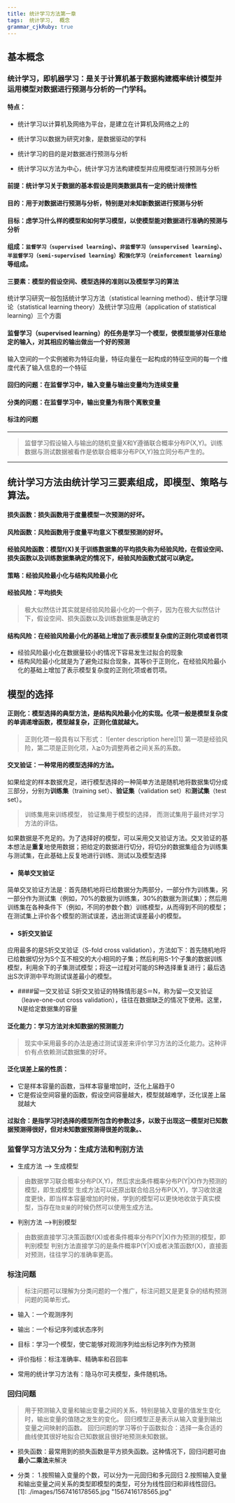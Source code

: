 ```yaml
---
title: 统计学习方法第一章
tags:  统计学习,  概念
grammar_cjkRuby: true
---
```

## 基本概念

### **统计学习**，即机器学习：是关于计算机基于数据构建概率统计模型并运用模型对数据进行预测与分析的一门学科。
#### 特点：
* 统计学习以计算机及网络为平台，是建立在计算机及网络之上的

* 统计学习以数据为研究对象，是数据驱动的学科

* 统计学习的目的是对数据进行预测与分析

* 统计学习以方法为中心，统计学习方法构建模型并应用模型进行预测与分析
#### 前提：统计学习关于数据的基本假设是同类数据具有一定的统计规律性
#### 目的：用于对数据进行预测与分析，特别是对未知新数据进行预测与分析
#### 目标：虑学习什么样的模型和如何学习模型，以使模型能对数据进行准确的预测与分析
#### 组成：`监督学习（supervised learning）`、`非监督学习（unsupervised learning）`、`半监督学习（semi-supervised learning）`和`强化学习（reinforcement learning）`等组成。
#### 三要素：模型的假设空间、模型选择的准则以及模型学习的算法
统计学习研究一般包括统计学习方法（statistical learning method）、统计学习理论（statistical learning theory）及统计学习应用（application of statistical learning）三个方面

#### 监督学习（supervised learning）的任务是学习一个模型，使模型能够对任意给定的输入，对其相应的输出做出一个好的预测
输入空间的一个实例被称为特征向量，特征向量在一起构成的特征空间的每一个维度代表了输入信息的一个特征

#### 回归的问题：在监督学习中，输入变量与输出变量均为连续变量
#### 分类的问题：在监督学习中，输出变量为有限个离散变量
#### 标注的问题
***

> 监督学习假设输入与输出的随机变量X和Y遵循联合概率分布P(X,Y)。训练数据与测试数据被看作是依联合概率分布P(X,Y)独立同分布产生的。

***

## 统计学习方法由统计学习三要素组成，即**模型**、**策略**与**算法**。


#### 损失函数：损失函数用于度量模型一次预测的好坏。
#### 风险函数：风险函数用于度量平均意义下模型预测的好坏。

#### 经验风险函数：模型f(X)关于训练数据集的平均损失称为经验风险，在假设空间、损失函数以及训练数据集确定的情况下，经验风险函数式就可以确定。
#### 策略：经验风险最小化与结构风险最小化

#### 经验风险：平均损失

> 极大似然估计其实就是经验风险最小化的一个例子，因为在极大似然估计下，假设空间、损失函数以及训练数据集是确定的

#### 结构风险：在经验风险最小化的基础上增加了表示模型复杂度的正则化项或者罚项

* 经验风险最小化在数据量较小的情况下容易发生过拟合的现象
* 结构风险最小化就是为了避免过拟合现象，其等价于正则化，在经验风险最小化的基础上增加了表示模型复杂度的正则化项或者罚项。

## 模型的选择

#### 正则化：模型选择的典型方法，是结构风险最小化的实现。化项一般是模型复杂度的单调递增函数，模型越复杂，正则化值就越大。

>正则化项一般具有以下形式：
>![enter description here][1]
>第一项是经验风险，第二项是正则化项，λ≧0为调整两者之间关系的系数。


#### 交叉验证：一种常用的模型选择的方法。
如果给定的样本数据充足，进行模型选择的一种简单方法是随机地将数据集切分成三部分，分别为**训练集**（training set）、**验证集**（validation set）和**测试集**（test set）。

> 训练集用来训练模型，
> 验证集用于模型的选择，
> 而测试集用于最终对学习方法的评估。

如果数据是不充足的。为了选择好的模型，可以采用交叉验证方法。交叉验证的基本想法是**重复**地使用数据；把给定的数据进行切分，将切分的数据集组合为训练集与测试集，在此基础上反复地进行训练、测试以及模型选择

* #### 简单交叉验证
简单交叉验证方法是：首先随机地将已给数据分为两部分，一部分作为训练集，另一部分作为测试集（例如，70%的数据为训练集，30%的数据为测试集）；然后用训练集在各种条件下（例如，不同的参数个数）训练模型，从而得到不同的模型；在测试集上评价各个模型的测试误差，选出测试误差最小的模型。
* #### S折交叉验证
应用最多的是S折交叉验证（S-fold cross validation），方法如下：首先随机地将已给数据切分为S个互不相交的大小相同的子集；然后利用S-1个子集的数据训练模型，利用余下的子集测试模型；将这一过程对可能的S种选择重复进行；最后选出S次评测中平均测试误差最小的模型。
* ####留一交叉验证
S折交叉验证的特殊情形是S＝N，称为留一交叉验证（leave-one-out cross validation），往往在数据缺乏的情况下使用。这里，N是给定数据集的容量

#### 泛化能力：学习方法对未知数据的预测能力
>现实中采用最多的办法是通过测试误差来评价学习方法的泛化能力。这种评价有点依赖测试数据集的好坏。

#### 泛化误差上届的性质：
* 它是样本容量的函数，当样本容量增加时，泛化上届趋于0
* 它是假设空间容量的函数，假设空间容量越大，模型就越难学，泛化误差上届就越大


#### 过拟合：是指学习时选择的模型所包含的参数过多，以致于出现这一模型对已知数据预测得很好，但对未知数据预测得很差的现象。、



### 监督学习方法又分为：生成方法和判别方法

* 生成方法 --> 生成模型

>由数据学习联合概率分布P(X,Y)，然后求出条件概率分布P(Y|X)作为预测的模型，即生成模型
>生成方法可以还原出联合给吕分布P(X,Y)，学习收敛速度更快，即当样本容量增加的时候，学到的模型可以更快地收敛于真实模型，当存在`隐变量`的时候仍然可以使用生成方法。

* 判别方法 -->判别模型

>由数据直接学习决策函数f(X)或者条件概率分布P(Y|X)作为预测的模型，即判别模型
>判别方法直接学习的是条件概率P(Y|X)或者决策函数f(X)，直接面对预测，往往学习的准确率更高。


### 标注问题
>标注问题可以理解为分类问题的一个推广，标注问题又是更复杂的结构预测问题的简单形式。

* 输入：一个观测序列

* 输出：一个标记序列或状态序列

* 目标：学习一个模型，使它能够对观测序列给出标记序列作为预测

* 评价指标：标注准确率、精确率和召回率

* 常用的统计学习方法有：隐马尔可夫模型，条件随机场。


### 回归问题
>用于预测输入变量和输出变量之间的关系，特别是输入变量的值发生变化时，输出变量的值随之发生的变化。
>回归模型正是表示从输入变量到输出变量之间映射的函数。
>回归问题的学习等价于函数拟合：选择一条合适的曲线使其很好地拟合已知数据且很好地预测未知数据。

* 损失函数：最常用到的损失函数是平方损失函数。这种情况下，回归问题可由**最小二乘法**来解决

* 分类：
          1.按照输入变量的个数，可以分为一元回归和多元回归
          2.按照输入变量和输出变量之间关系的类型即模型的类型，可分为线性回归和非线性回归。
  [1]: ./images/1567416178565.jpg "1567416178565.jpg"
